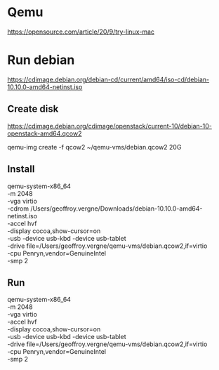 # Qemu

https://opensource.com/article/20/9/try-linux-mac

# Run debian

https://cdimage.debian.org/debian-cd/current/amd64/iso-cd/debian-10.10.0-amd64-netinst.iso

## Create disk

https://cdimage.debian.org/cdimage/openstack/current-10/debian-10-openstack-amd64.qcow2

qemu-img create -f qcow2 ~/qemu-vms/debian.qcow2 20G

## Install

qemu-system-x86_64 \
    -m 2048 \
    -vga virtio \
    -cdrom /Users/geoffroy.vergne/Downloads/debian-10.10.0-amd64-netinst.iso \
    -accel hvf \
    -display cocoa,show-cursor=on \
    -usb -device usb-kbd -device usb-tablet \
    -drive file=/Users/geoffroy.vergne/qemu-vms/debian.qcow2,if=virtio \
    -cpu Penryn,vendor=GenuineIntel \
    -smp 2


## Run

qemu-system-x86_64 \
    -m 2048 \
    -vga virtio \
    -accel hvf \
    -display cocoa,show-cursor=on \
    -usb -device usb-kbd -device usb-tablet \
    -drive file=/Users/geoffroy.vergne/qemu-vms/debian.qcow2,if=virtio \
    -cpu Penryn,vendor=GenuineIntel \
    -smp 2

